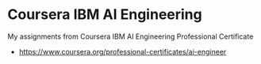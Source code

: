 # Coursera IBM AI Engineering
My assignments from Coursera IBM AI Engineering Professional Certificate
- https://www.coursera.org/professional-certificates/ai-engineer
